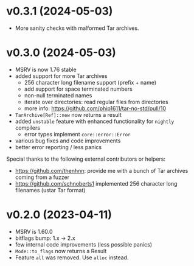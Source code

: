 # v0.3.1 (2024-05-03)

- More sanity checks with malformed Tar archives.

# v0.3.0 (2024-05-03)

- MSRV is now 1.76 stable
- added support for more Tar archives
    - 256 character long filename support (prefix + name)
    - add support for space terminated numbers
    - non-null terminated names
    - iterate over directories: read regular files from directories
    - more info: <https://github.com/phip1611/tar-no-std/pull/10>
- `TarArchive[Ref]::new` now returns a result
- added `unstable` feature with enhanced functionality for `nightly` compilers
    - error types implement `core::error::Error`
- various bug fixes and code improvements
- better error reporting / less panics

Special thanks to the following external contributors or helpers:

- https://github.com/thenhnn: provide me with a bunch of Tar archives coming
  from a fuzzer
- https://github.com/schnoberts1 implemented 256 character long filenames (ustar
  Tar format)

# v0.2.0 (2023-04-11)

- MSRV is 1.60.0
- bitflags bump: 1.x -> 2.x
- few internal code improvements (less possible panics)
- `Mode::to_flags` now returns a Result
- Feature `all` was removed. Use `alloc` instead.

